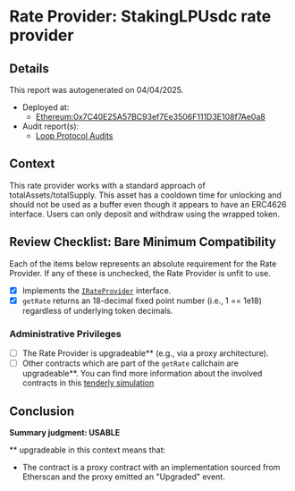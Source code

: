 
# Rate Provider: StakingLPUsdc rate provider

## Details
This report was autogenerated on 04/04/2025.

- Deployed at:
    - [Ethereum:0x7C40E25A57BC93ef7Ee3506F111D3E108f7Ae0a8](https://etherscan.io/address/0x7C40E25A57BC93ef7Ee3506F111D3E108f7Ae0a8)
- Audit report(s):
    - [Loop Protocol Audits](https://docs.loopfi.xyz/extras/security)

## Context
This rate provider works with a standard approach of totalAssets/totalSupply. This asset has a cooldown time for unlocking and should not be used as a buffer even though it appears to have an ERC4626 interface. Users can only deposit and withdraw using the wrapped token.


## Review Checklist: Bare Minimum Compatibility
Each of the items below represents an absolute requirement for the Rate Provider. If any of these is unchecked, the Rate Provider is unfit to use.

- [x] Implements the [`IRateProvider`](https://github.com/balancer/balancer-v2-monorepo/blob/bc3b3fee6e13e01d2efe610ed8118fdb74dfc1f2/pkg/interfaces/contracts/pool-utils/IRateProvider.sol) interface.
- [x] `getRate` returns an 18-decimal fixed point number (i.e., 1 == 1e18) regardless of underlying token decimals.

### Administrative Privileges
- [ ] The Rate Provider is upgradeable** (e.g., via a proxy architecture).
- [ ] Other contracts which are part of the `getRate` callchain are upgradeable**. You can find more information
   about the involved contracts in this [tenderly simulation](https://www.tdly.co/shared/simulation/dd80c75c-55f2-4af6-a24d-33dfc36077be)

## Conclusion
**Summary judgment: USABLE**

** upgradeable in this context means that:
- The contract is a proxy contract with an implementation sourced from Etherscan and the proxy emitted an "Upgraded" event.
    

